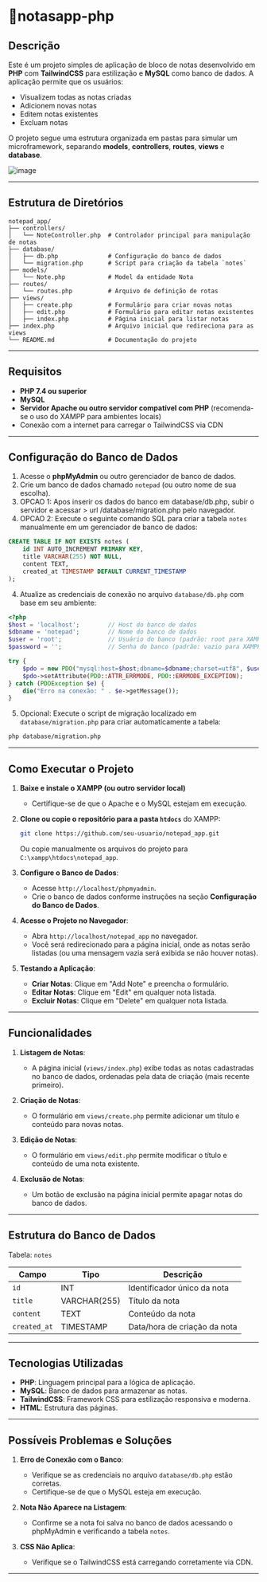 # 📝notasapp-php

## Descrição

Este é um projeto simples de aplicação de bloco de notas desenvolvido em **PHP** com **TailwindCSS** para estilização e **MySQL** como banco de dados. A aplicação permite que os usuários:

- Visualizem todas as notas criadas
- Adicionem novas notas
- Editem notas existentes
- Excluam notas

O projeto segue uma estrutura organizada em pastas para simular um microframework, separando **models**, **controllers**, **routes**, **views** e **database**.

![image](https://github.com/user-attachments/assets/426ddacf-4fbf-40e6-bc86-4add19038f19)

---

## Estrutura de Diretórios

```plaintext
notepad_app/
├── controllers/
│   └── NoteController.php  # Controlador principal para manipulação de notas
├── database/
│   ├── db.php              # Configuração do banco de dados
│   └── migration.php       # Script para criação da tabela `notes`
├── models/
│   └── Note.php            # Model da entidade Nota
├── routes/
│   └── routes.php          # Arquivo de definição de rotas
├── views/
│   ├── create.php          # Formulário para criar novas notas
│   ├── edit.php            # Formulário para editar notas existentes
│   ├── index.php           # Página inicial para listar notas
├── index.php               # Arquivo inicial que redireciona para as views
└── README.md               # Documentação do projeto
```

---

## Requisitos

- **PHP 7.4 ou superior**
- **MySQL**
- **Servidor Apache ou outro servidor compatível com PHP** (recomenda-se o uso do XAMPP para ambientes locais)
- Conexão com a internet para carregar o TailwindCSS via CDN

---

## Configuração do Banco de Dados

1. Acesse o **phpMyAdmin** ou outro gerenciador de banco de dados.
2. Crie um banco de dados chamado `notepad` (ou outro nome de sua escolha).
3. OPCAO 1: Apos inserir os dados do banco em database/db.php, subir o servidor e acessar > url /database/migration.php pelo navegador.
4. OPCAO 2: Execute o seguinte comando SQL para criar a tabela `notes` manualmente em um gerenciador de banco de dados:

```sql
CREATE TABLE IF NOT EXISTS notes (
    id INT AUTO_INCREMENT PRIMARY KEY,
    title VARCHAR(255) NOT NULL,
    content TEXT,
    created_at TIMESTAMP DEFAULT CURRENT_TIMESTAMP
);
```

4. Atualize as credenciais de conexão no arquivo `database/db.php` com base em seu ambiente:

```php
<?php
$host = 'localhost';        // Host do banco de dados
$dbname = 'notepad';        // Nome do banco de dados
$user = 'root';             // Usuário do banco (padrão: root para XAMPP)
$password = '';             // Senha do banco (padrão: vazio para XAMPP)

try {
    $pdo = new PDO("mysql:host=$host;dbname=$dbname;charset=utf8", $user, $password);
    $pdo->setAttribute(PDO::ATTR_ERRMODE, PDO::ERRMODE_EXCEPTION);
} catch (PDOException $e) {
    die("Erro na conexão: " . $e->getMessage());
}
```

5. Opcional: Execute o script de migração localizado em `database/migration.php` para criar automaticamente a tabela:

```bash
php database/migration.php
```

---

## Como Executar o Projeto

1. **Baixe e instale o XAMPP (ou outro servidor local)**

   - Certifique-se de que o Apache e o MySQL estejam em execução.

2. **Clone ou copie o repositório para a pasta `htdocs`** do XAMPP:

   ```bash
   git clone https://github.com/seu-usuario/notepad_app.git
   ```

   Ou copie manualmente os arquivos do projeto para `C:\xampp\htdocs\notepad_app`.

3. **Configure o Banco de Dados**:

   - Acesse `http://localhost/phpmyadmin`.
   - Crie o banco de dados conforme instruções na seção **Configuração do Banco de Dados**.

4. **Acesse o Projeto no Navegador**:

   - Abra `http://localhost/notepad_app` no navegador.
   - Você será redirecionado para a página inicial, onde as notas serão listadas (ou uma mensagem vazia será exibida se não houver notas).

5. **Testando a Aplicação**:
   - **Criar Notas**: Clique em "Add Note" e preencha o formulário.
   - **Editar Notas**: Clique em "Edit" em qualquer nota listada.
   - **Excluir Notas**: Clique em "Delete" em qualquer nota listada.

---

## Funcionalidades

1. **Listagem de Notas**:

   - A página inicial (`views/index.php`) exibe todas as notas cadastradas no banco de dados, ordenadas pela data de criação (mais recente primeiro).

2. **Criação de Notas**:

   - O formulário em `views/create.php` permite adicionar um título e conteúdo para novas notas.

3. **Edição de Notas**:

   - O formulário em `views/edit.php` permite modificar o título e conteúdo de uma nota existente.

4. **Exclusão de Notas**:
   - Um botão de exclusão na página inicial permite apagar notas do banco de dados.

---

## Estrutura do Banco de Dados

Tabela: `notes`

| Campo        | Tipo         | Descrição                    |
| ------------ | ------------ | ---------------------------- |
| `id`         | INT          | Identificador único da nota  |
| `title`      | VARCHAR(255) | Título da nota               |
| `content`    | TEXT         | Conteúdo da nota             |
| `created_at` | TIMESTAMP    | Data/hora de criação da nota |

---

## Tecnologias Utilizadas

- **PHP**: Linguagem principal para a lógica de aplicação.
- **MySQL**: Banco de dados para armazenar as notas.
- **TailwindCSS**: Framework CSS para estilização responsiva e moderna.
- **HTML**: Estrutura das páginas.

---

## Possíveis Problemas e Soluções

1. **Erro de Conexão com o Banco**:

   - Verifique se as credenciais no arquivo `database/db.php` estão corretas.
   - Certifique-se de que o MySQL esteja em execução.

2. **Nota Não Aparece na Listagem**:

   - Confirme se a nota foi salva no banco de dados acessando o phpMyAdmin e verificando a tabela `notes`.

3. **CSS Não Aplica**:
   - Verifique se o TailwindCSS está carregando corretamente via CDN.

---
